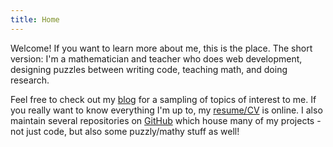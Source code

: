```yaml
---
title: Home
---
```


Welcome! If you want to learn more about me, this is the 
place. The short version: I'm a mathematician and teacher who does web 
development, designing puzzles between writing code, teaching math, 
and doing research.

Feel free to check out my 
[blog](/blog/)
for a sampling of topics of interest to me. If you really want to
know everything I'm up to, my
[resume/CV](http://resume.stevenclontz.com)
is online. I also maintain several repositories on
[GitHub](http://github.com/StevenClontz)
which house many of my projects - not just code, but also some
puzzly/mathy stuff as well!